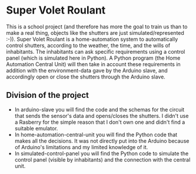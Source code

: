 # Super Volet Roulant
This is a school project (and therefore has more the goal to train us than to make a real thing, objects like the shutters are just simulated/represented :-)).
Super Volet Roulant is a home-automation system to automatically control shutters, according to the weather, the time, and the wills of inhabitants.
The inhabitants can ask specific requirements using a control panel (which is simulated here in Python). A Python program (the Home Automation Central Unit) will then take in account these requirements in addition with the environment-data gave by the Arduino slave, and accordingly open or close the shutters through the Arduino slave.

## Division of the project
- In arduino-slave you will find the code and the schemas for the circuit that sends the sensor's data and opens/closes the shutters. I didn't use a Rasberry for the simple reason that I don't own one and didn't find a suitable emulator.
- In home-automation-central-unit you will find the Python code that makes all the decisions. It was not directly put into the Arduino because of Arduino's limitations and my limited knowledge of it.
- In simulated-control-panel you will find the Python code to simulate the control panel (visible by inhabitants) and the connection with the central unit.